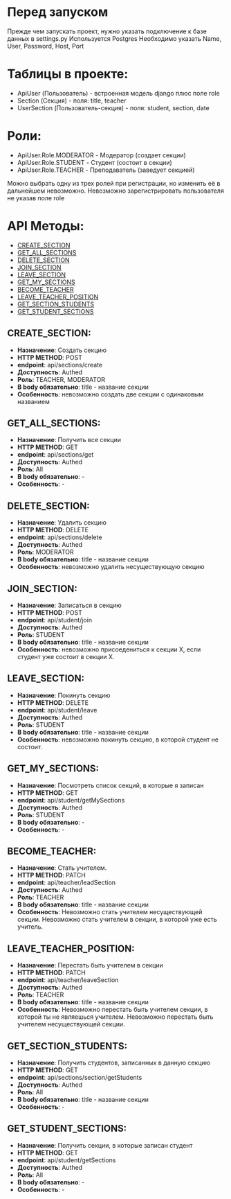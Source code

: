# Перед запуском
Прежде чем запускать проект, нужно указать подключение к базе данных в settings.py
Используется Postgres
Необходимо указать Name, User, Password, Host, Port


# Таблицы в проекте:

- ApiUser (Пользователь) - встроенная модель django плюс поле role
- Section (Секция) - поля: title, teacher
- UserSection (Пользователь-секция) - поля: student, section, date


# Роли:
- ApiUser.Role.MODERATOR - Модератор (создает секции)
- ApiUser.Role.STUDENT - Студент (состоит в секции)
- ApiUser.Role.TEACHER - Преподаватель (заведует секцией)

Можно выбрать одну из трех ролей при регистрации, но изменить её в дальнейшем невозможно.
Невозможно зарегистрировать пользователя не указав поле role


# API Методы:
- [CREATE_SECTION](#CREATE_SECTION)
- [GET_ALL_SECTIONS](#GET_ALL_SECTIONS)
- [DELETE_SECTION](#DELETE_SECTION)
- [JOIN_SECTION](#JOIN_SECTION)
- [LEAVE_SECTION](#LEAVE_SECTION)
- [GET_MY_SECTIONS](#GET_MY_SECTIONS)
- [BECOME_TEACHER](#BECOME_TEACHER)
- [LEAVE_TEACHER_POSITION](#LEAVE_TEACHER_POSITION)
- [GET_SECTION_STUDENTS](#GET_SECTION_STUDENTS)
- [GET_STUDENT_SECTIONS](#GET_STUDENT_SECTIONS)

## CREATE_SECTION:
- __Назначение__: Создать секцию
- __HTTP METHOD__: POST
- __endpoint__: api/sections/create
- __Доступность__: Authed
- __Роль__: TEACHER, MODERATOR
- __В body обязательно__: title - название секции
- __Особенность__: невозможно создать две секции с одинаковым названием


## GET_ALL_SECTIONS:
- __Назначение__: Получить все секции
- __HTTP METHOD__: GET
- __endpoint__: api/sections/get
- __Доступность__: Authed
- __Роль__: All
- __В body обязательно__: -
- __Особенность__: -


## DELETE_SECTION:
- __Назначение__: Удалить секцию
- __HTTP METHOD__: DELETE
- __endpoint__: api/sections/delete
- __Доступность__: Authed
- __Роль__: MODERATOR
- __В body обязательно__: title - название секции
- __Особенность__: невозможно удалить несуществующую секцию


## JOIN_SECTION:
- __Назначение__: Записаться в секцию
- __HTTP METHOD__: POST
- __endpoint__: api/student/join
- __Доступность__: Authed
- __Роль__: STUDENT
- __В body обязательно__: title - название секции
- __Особенность__: невозможно присоедениться к секции X, если студент уже состоит в секции X.


## LEAVE_SECTION:
- __Назначение__: Покинуть секцию
- __HTTP METHOD__: DELETE
- __endpoint__: api/student/leave
- __Доступность__: Authed
- __Роль__: STUDENT
- __В body обязательно__: title - название секции
- __Особенность__: невозможно покинуть секцию, в которой студент не состоит.


## GET_MY_SECTIONS:
- __Назначение__: Посмотреть список секций, в которые я записан
- __HTTP METHOD__: GET
- __endpoint__: api/student/getMySections
- __Доступность__: Authed
- __Роль__: STUDENT
- __В body обязательно__: -
- __Особенность__: -


## BECOME_TEACHER:
- __Назначение__: Стать учителем.
- __HTTP METHOD__: PATCH
- __endpoint__: api/teacher/leadSection
- __Доступность__: Authed
- __Роль__: TEACHER
- __В body обязательно__: title - название секции
- __Особенность__: Невозможно стать учителем несуществующей секции. Невозможно стать учителем в секции, в которой уже есть учитель.


## LEAVE_TEACHER_POSITION:
- __Назначение__: Перестать быть учителем в секции
- __HTTP METHOD__: PATCH
- __endpoint__: api/teacher/leaveSection
- __Доступность__: Authed
- __Роль__: TEACHER
- __В body обязательно__: title - название секции
- __Особенность__: Невозможно перестать быть учителем секции, в которой
ты не являешься учителем. Невозможно перестать быть учителем
несуществующей секции.


## GET_SECTION_STUDENTS:
- __Назначение__: Получить студентов, записанных в данную секцию
- __HTTP METHOD__: GET
- __endpoint__: api/sections/section/getStudents
- __Доступность__: Authed
- __Роль__: All
- __В body обязательно__: title - название секции
- __Особенность__: -


## GET_STUDENT_SECTIONS:
- __Назначение__: Получить секции, в которые записан студент
- __HTTP METHOD__: GET
- __endpoint__: api/student/getSections
- __Доступность__: Authed
- __Роль__: All
- __В body обязательно__: -
- __Особенность__: -
